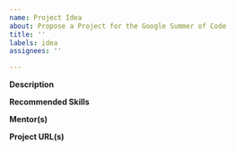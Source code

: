 ```yaml
---
name: Project Idea
about: Propose a Project for the Google Summer of Code
title: ''
labels: idea
assignees: ''

---
```


**Description**

**Recommended Skills**

**Mentor(s)**

**Project URL(s)**
